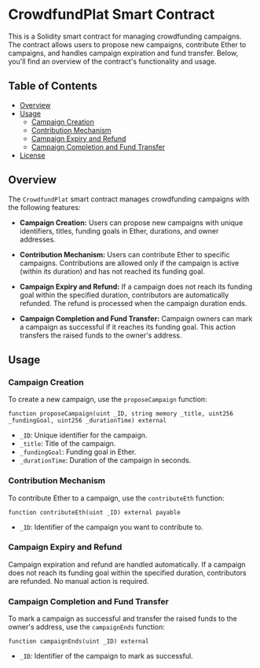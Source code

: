 # CrowdfundPlat Smart Contract

This is a Solidity smart contract for managing crowdfunding campaigns. The contract allows users to propose new campaigns, contribute Ether to campaigns, and handles campaign expiration and fund transfer. Below, you'll find an overview of the contract's functionality and usage.

## Table of Contents
- [Overview](#overview)
- [Usage](#usage)
  - [Campaign Creation](#campaign-creation)
  - [Contribution Mechanism](#contribution-mechanism)
  - [Campaign Expiry and Refund](#campaign-expiry-and-refund)
  - [Campaign Completion and Fund Transfer](#campaign-completion-and-fund-transfer)
- [License](#license)

## Overview

The `CrowdfundPlat` smart contract manages crowdfunding campaigns with the following features:

- **Campaign Creation:** Users can propose new campaigns with unique identifiers, titles, funding goals in Ether, durations, and owner addresses.

- **Contribution Mechanism:** Users can contribute Ether to specific campaigns. Contributions are allowed only if the campaign is active (within its duration) and has not reached its funding goal.

- **Campaign Expiry and Refund:** If a campaign does not reach its funding goal within the specified duration, contributors are automatically refunded. The refund is processed when the campaign duration ends.

- **Campaign Completion and Fund Transfer:** Campaign owners can mark a campaign as successful if it reaches its funding goal. This action transfers the raised funds to the owner's address.

## Usage

### Campaign Creation

To create a new campaign, use the `proposeCampaign` function:

```solidity
function proposeCampaign(uint _ID, string memory _title, uint256 _fundingGoal, uint256 _durationTime) external
```

- `_ID`: Unique identifier for the campaign.
- `_title`: Title of the campaign.
- `_fundingGoal`: Funding goal in Ether.
- `_durationTime`: Duration of the campaign in seconds.

### Contribution Mechanism

To contribute Ether to a campaign, use the `contributeEth` function:

```solidity
function contributeEth(uint _ID) external payable
```

- `_ID`: Identifier of the campaign you want to contribute to.

### Campaign Expiry and Refund

Campaign expiration and refund are handled automatically. If a campaign does not reach its funding goal within the specified duration, contributors are refunded. No manual action is required.

### Campaign Completion and Fund Transfer

To mark a campaign as successful and transfer the raised funds to the owner's address, use the `campaignEnds` function:

```solidity
function campaignEnds(uint _ID) external
```

- `_ID`: Identifier of the campaign to mark as successful.
